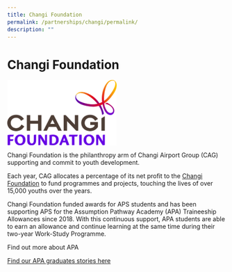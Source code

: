 ```yaml
---
title: Changi Foundation
permalink: /partnerships/changi/permalink/
description: ""
---
```

Changi Foundation
=================

<img src="/images/Changi Foundation/Changi%20Foundation.jpg" style="width:50%" align="left">

<br clear="left">


Changi Foundation is the philanthropy arm of Changi Airport Group (CAG) supporting and commit to youth development.

Each year, CAG allocates a percentage of its net profit to the [Changi Foundation](https://www.changiairport.com/corporate/sustainability/changi-foundation.html) to fund programmes and projects, touching the lives of over 15,000 youths over the years.

Changi Foundation funded awards for APS students and has been supporting APS for the Assumption Pathway Academy (APA) Traineeship Allowances since 2018. With this continuous support, APA students are able to earn an allowance and continue learning at the same time during their two-year Work-Study Programme.

Find out more about APA

[Find our APA graduates stories here](/files/apa%20successful%20stories%20(2022).pdf)